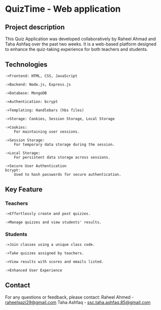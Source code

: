 # QuizTime - Web application




## Project description
This Quiz Application was developed 
collaboratively by Raheel Ahmad and Taha Ashfaq
over the past two weeks. It is a web-based 
platform designed to enhance the quiz-taking 
experience for both teachers and students.

## Technologies
    ->Frontend: HTML, CSS, JavaScript
    
    ->Backend: Node.js, Express.js
    
    ->Database: MongoDB
    
    ->Authentication: bcrypt
    
    ->Templating: Handlebars (hbs files)
    
    ->Storage: Cookies, Session Storage, Local Storage
     
    ->Cookies: 
        For maintaining user sessions.
    
    ->Session Storage: 
        For temporary data storage during the session.
    
    ->Local Storage: 
        For persistent data storage across sessions.
    
    ->Secure User Authentication 
    bcrypt: 
        Used to hash passwords for secure authentication.
   ## Key Feature
   ### Teachers
   
    ->Effortlessly create and post quizzes.
    
    ->Manage quizzes and view students' results.
    
   ### Students
   
    ->Join classes using a unique class code.
    
    ->Take quizzes assigned by teachers.
    
    ->View results with scores and emails listed.
    
    ->Enhanced User Experience

## Contact
For any questions or feedback, please contact:
Raheel Ahmed - raheelqazi29@gmail.com
Taha Ashfaq - ssc.taha.ashfaq.85@gmail.com

